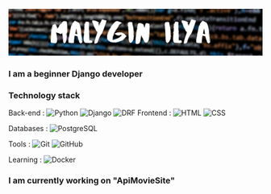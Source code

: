 ![header](https://github.com/ilya1231231/ilya1231231/blob/main/assets/Malygin%20Ilya.png)

### I am a beginner Django developer 

### Technology stack

Back-end :
![Python](https://img.shields.io/badge/-Python-151515?style=for-the-badge&logo=python)
![Django](https://img.shields.io/badge/-Django-<090909>?style=for-the-badge&logo=django)
![DRF](https://img.shields.io/badge/-DRF-FA5858?style=for-the-badge&logo=django)
Frontend :
![HTML](https://img.shields.io/badge/-HTML5-FA5858?style=for-the-badge&logo=HTML5)
![CSS](https://img.shields.io/badge/-CSS3-4000FF?style=for-the-badge&logo=CSS3)

Databases :
![PostgreSQL](https://img.shields.io/badge/-SQL-A4A4A4?style=for-the-badge&logo=PostgreSQL)

Tools :
![Git](https://img.shields.io/badge/-Git-090909?style=for-the-badge&logo=Git)
![GitHub](https://img.shields.io/badge/-GitHub-090909?style=for-the-badge&logo=GitHub)

Learning :
![Docker](https://img.shields.io/badge/-Docker-A4A4A4?style=for-the-badge&logo=Docker)

### I am currently working on "ApiMovieSite"
